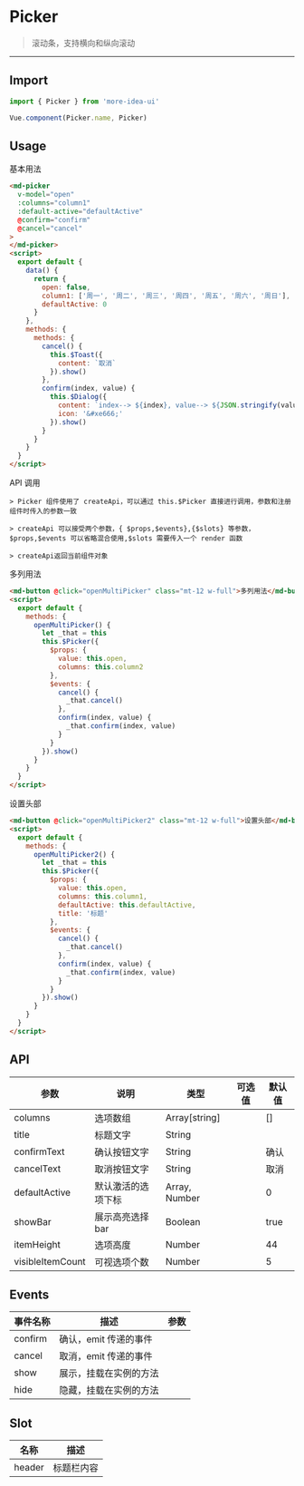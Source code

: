 <!--
 * @Descripttion:
 * @version:
 * @Author: lizt
 * @Date: 2021-01-08 15:14:21
 * @LastEditors: lizt
 * @LastEditTime: 2021-01-15 17:14:15
-->

# Picker

> 滚动条，支持横向和纵向滚动

---

## Import

```javascript
import { Picker } from 'more-idea-ui'

Vue.component(Picker.name, Picker)
```

## Usage

基本用法

```html
<md-picker
  v-model="open"
  :columns="column1"
  :default-active="defaultActive"
  @confirm="confirm"
  @cancel="cancel"
>
</md-picker>
<script>
  export default {
    data() {
      return {
        open: false,
        column1: ['周一', '周二', '周三', '周四', '周五', '周六', '周日'],
        defaultActive: 0
      }
    },
    methods: {
      methods: {
        cancel() {
          this.$Toast({
            content: `取消`
          }).show()
        },
        confirm(index, value) {
          this.$Dialog({
            content: `index--> ${index}, value--> ${JSON.stringify(value)}`,
            icon: '&#xe666;'
          }).show()
        }
      }
    }
  }
</script>
```

API 调用

```
> Picker 组件使用了 createApi，可以通过 this.$Picker 直接进行调用，参数和注册组件时传入的参数一致

> createApi 可以接受两个参数，{ $props,$events},{$slots} 等参数，$props,$events 可以省略混合使用,$slots 需要传入一个 render 函数

> createApi返回当前组件对象
```

多列用法

```html
<md-button @click="openMultiPicker" class="mt-12 w-full">多列用法</md-button>
<script>
  export default {
    methods: {
      openMultiPicker() {
        let _that = this
        this.$Picker({
          $props: {
            value: this.open,
            columns: this.column2
          },
          $events: {
            cancel() {
              _that.cancel()
            },
            confirm(index, value) {
              _that.confirm(index, value)
            }
          }
        }).show()
      }
    }
  }
</script>
```

设置头部

```html
<md-button @click="openMultiPicker2" class="mt-12 w-full">设置头部</md-button>
<script>
  export default {
    methods: {
      openMultiPicker2() {
        let _that = this
        this.$Picker({
          $props: {
            value: this.open,
            columns: this.column1,
            defaultActive: this.defaultActive,
            title: '标题'
          },
          $events: {
            cancel() {
              _that.cancel()
            },
            confirm(index, value) {
              _that.confirm(index, value)
            }
          }
        }).show()
      }
    }
  }
</script>
```

## API

| 参数             | 说明               | 类型          | 可选值 | 默认值 |
| ---------------- | ------------------ | ------------- | ------ | ------ |
| columns          | 选项数组           | Array[string] |        | []     |
| title            | 标题文字           | String        |        |        |
| confirmText      | 确认按钮文字       | String        |        | 确认   |
| cancelText       | 取消按钮文字       | String        |        | 取消   |
| defaultActive    | 默认激活的选项下标 | Array, Number |        | 0      |
| showBar          | 展示高亮选择 bar   | Boolean       |        | true   |
| itemHeight       | 选项高度           | Number        |        | 44     |
| visibleItemCount | 可视选项个数       | Number        |        | 5      |

## Events

| 事件名称 | 描述                   | 参数 |
| -------- | ---------------------- | ---- |
| confirm  | 确认，emit 传递的事件  |      |
| cancel   | 取消，emit 传递的事件  |      |
| show     | 展示，挂载在实例的方法 |      |
| hide     | 隐藏，挂载在实例的方法 |      |

## Slot

| 名称   | 描述       |
| ------ | ---------- |
| header | 标题栏内容 |
